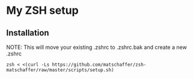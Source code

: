 # My ZSH setup

## Installation

NOTE: This will move your existing .zshrc to .zshrc.bak and create a new .zshrc

    zsh < <(curl -Ls https://github.com/matschaffer/zsh-matschaffer/raw/master/scripts/setup.sh)
